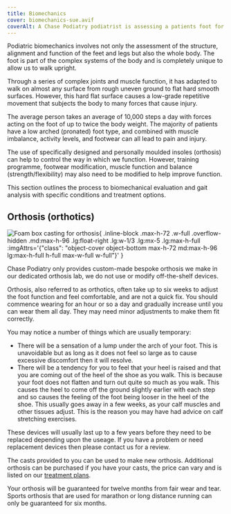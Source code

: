 ```yaml
---
title: Biomechanics
cover: biomechanics-sue.avif
coverAlt: A Chase Podiatry podiatrist is assessing a patients foot for biomechanical function
---
```


Podiatric biomechanics involves not only the assessment of the structure, alignment and function of the feet and legs
but also the whole body. The foot is part of the complex systems of the body and is completely unique to allow us to
walk upright.

Through a series of complex joints and muscle function, it has adapted to walk on almost any surface from rough uneven
ground to flat hard smooth surfaces. However, this hard flat surface causes a low-grade repetitive movement that
subjects the body to many forces that cause injury.

The average person takes an average of 10,000 steps a day with forces acting on the foot of up to twice the body weight.
The majority of patients have a low arched (pronated) foot type, and combined with muscle imbalance, activity levels,
and footwear can all lead to pain and injury.

The use of specifically designed and personally moulded insoles (orthosis) can help to control the way in which we
function. However, training programme, footwear modification, muscle function and balance (strength/flexibility) may
also need to be modified to help improve function.

This section outlines the process to biomechanical evaluation and gait analysis with specific conditions and treatment
options.

## Orthosis (orthotics)

![Foam box casting for orthosis](biomechanics-sue-casting.avif){
.inline-block .max-h-72 .w-full .overflow-hidden
.md:max-h-96
.lg:float-right .lg:w-1/3 .lg:mx-5 .lg:max-h-full
:imgAttrs='{"class": "object-cover object-bottom max-h-72 md:max-h-96 lg:max-h-full h-full max-w-full w-full"}'
}

Chase Podiatry only provides custom-made bespoke orthosis we make in our dedicated orthosis lab, we do not use or modify
off-the-shelf devices.

Orthosis, also referred to as orthotics, often take up to six weeks to adjust the foot function and feel comfortable,
and are not a quick fix. You should commence wearing for an hour or so a day and gradually increase until you can wear
them all day. They may need minor adjustments to make them fit correctly.

You may notice a number of things which are usually temporary:

* There will be a sensation of a lump under the arch of your foot. This is unavoidable but as long as it does not feel
  so large as to cause excessive discomfort then it will resolve.
* There will be a tendency for you to feel that your heel is raised and that you are coming out of the heel of the shoe
  as you walk. This is because your foot does not flatten and turn out quite so much as you walk. This causes the heel
  to come off the ground slightly earlier with each step and so causes the feeling of the foot being looser in the heel
  of the shoe. This usually goes away in a few weeks, as your calf muscles and other tissues adjust. This is the reason
  you may have had advice on calf stretching exercises.

These devices will usually last up to a few years before they need to be replaced depending upon the useage. If you have
a problem or need replacement devices then please contact us for a review.

The casts provided to you can be used to make new orthosis. Additional orthosis can be purchased if you have your casts,
the price can vary and is listed on our [treatment plans](/about/treatment-plans/).

Your orthosis will be guaranteed for twelve months from fair wear and tear. Sports orthosis that are used for marathon
or long distance running can only be guaranteed for six months.

